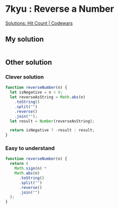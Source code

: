 # 7kyu : Reverse a Number

[Solutions: Hit Count | Codewars](https://www.codewars.com/kata/57b6f850a6fdc76523001162/solutions/solutions)

## My solution

```javascript
```

## Other solution

### Clever solution

```javascript
function reverseNumber(n) {
  let isNegative = n < 0;
  let reverseAsString = Math.abs(n)
    .toString()
    .split("")
    .reverse()
    .join("");
  let result = Number(reverseAsString);

  return isNegative ? -result : result;
}
```

### Easy to understand

```javascript
function reverseNumber(n) {
  return (
    Math.sign(n) *
    Math.abs(n)
      .toString()
      .split("")
      .reverse()
      .join("")
  );
}
```

